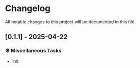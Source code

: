 # Changelog

All notable changes to this project will be documented in this file.

## [0.1.1] - 2025-04-22

### ⚙️ Miscellaneous Tasks

- Init

<!-- generated by git-cliff -->
